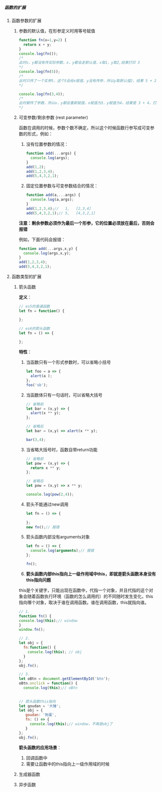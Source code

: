 ##### 函数的扩展

1. 函数参数的扩展

   1. 参数的默认值，在形参定义时用等号赋值

      ```js
      function fn(x=1,y=2) {
        return x + y;
      }
      console.log(fn()); 
      /*		
      此时x，y都没有传实际参数，x，y都会走默认值，x取1，y取2,结果打印 3
      */
      console.log(fn(5)); 
      /*		
      此时只传了一个实参5，这个5会给x赋值，y没有传参，所以y取默认值2，结果 5 + 2 ，打印7
      */
      
      console.log(fn(3,4)); 
      /*		
      此时都传了参数，所以x，y都会重新赋值，x赋值为3，y赋值为4，结果是 3 + 4，打印7
      */
      ```

   2. 可变参数/剩余参数  (rest parameter)

      函数在调用的时候，参数个数不确定，所以这个时候函数行参写成可变参数的形式，例如：

      

      

      1. 没有位置参数的情况：

         ```js
         function add(...args) {
           console.log(args);
         }
         add(1,2);
         add(1,2,3,4);
         add(5,4,3,2,1);
         ```

         

      2. 固定位置参数与可变参数结合的情况：

         ```js
         function add(a,...args) {
           console.log(a,args);
         }
         add(1,2,3,4);//   1,   [2,3,4]
         add(5,4,3,2,1);// 5,   [4,3,2,1]
         ```

         

      **注意：剩余参数必须作为最后一个形参，它的位置必须放在最后，否则会报错**

      例如，下面代码会报错：
      
      ```js
      function add(...args,x,y) {
        console.log(args,x,y);
      }
      add(1,2,3,4);
      add(5,4,3,2,1);
      ```

1. 函数类型的扩展

   1. 箭头函数

      **定义**：

      ```js
      // es5的普通函数
      let fn = function() {
      
      };
      
      // es6的箭头函数
      let fn = () => {
        
      };
      ```

      **特性**：

      1. 当函数只有一个形式参数时，可以省略小括号

         ```js
         let foo = a => {
           alert(a );
         };
         foo('sb');
         
         ```

      2. 当函数体只有一句话时，可以省略大括号

         ```js
         // 省略前
         let bar = (x,y) => {
           alert(x ** y);
         };
         
         // 省略后
         let bar = (x,y) => alert(x ** y);
         
         bar(3,4);
         ```

      3. 当省略大括号时，函数自带return功能

         ```js
         // 省略前
         let pow = (x,y) => {
           return x ** y;
         };
         
         // 省略后
         let pow = (x,y) => x ** y;
         
         console.log(pow(2,4));
         
         ```

      4. 箭头不能通过new调用

         ```js
         let fn = () => {
         			
         };
         new fn();// 报错
         ```

      5. 箭头函数内部没有arguments对象

         ```js
         let fn = () => {
           console.log(arguments);// 报错 
         };
         
         fn();
         ```

      6. **箭头函数内部this指向上一级作用域中this，即就是箭头函数本身没有this指向问题**

         
      
        this是个关键字，只能出现在函数中，代指一个对象，并且代指的这个对象会随着函数执行环境（函数的怎么调用的）的不同随时发生变化，this指向哪个对象，取决于谁在调用函数。谁在调用函数，this就指向谁。
      
        ```js
       // 1.
        function fn() {
       console.log(this);// window
        }
       window.fn();
        
        // 2.
        let obj = {
          fn:function() {
            console.log(this); // obj
          }
        };
        obj.fn();
        
        // 3.
        let oBtn = document.getElementById('btn');
        oBtn.onclick = function() {
          console.log(this);// oBtn  
          
          
        // 箭头函数this指向 
        let goudan = '大锤';
        let obj = {
           goudan: '狗蛋',
           fn: () => {
             console.log(this);// window，不再是obj了
           }
        };
        obj.fn();
        ```
      
      **箭头函数的应用场景**：
      
      1. 回调函数中
      2. 需要让函数中的this指向上一级作用域的时候
   
   
   
   1. 生成器函数
   
       
   
   2. 异步函数















































